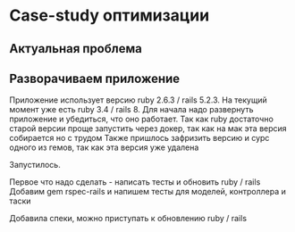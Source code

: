 # Case-study оптимизации

## Актуальная проблема

## Разворачиваем приложение

Приложение использует версию ruby 2.6.3 / rails 5.2.3. На текущий момент уже есть ruby 3.4 / rails 8.
Для начала надо развернуть приложение и убедиться, что оно работает.
Так как ruby достаточно старой версии проще запустить через докер, так как на мак эта версия собирается но с трудом
Также пришлось зафризить версию и сурс одного из гемов, так как эта версия уже удалена

Запустилось.

Первое что надо сделать - написать тесты и обновить ruby / rails
Добавим gem rspec-rails и напишем тесты для моделей, контроллера и таски

Добавила спеки, можно приступать к обновлению ruby / rails

